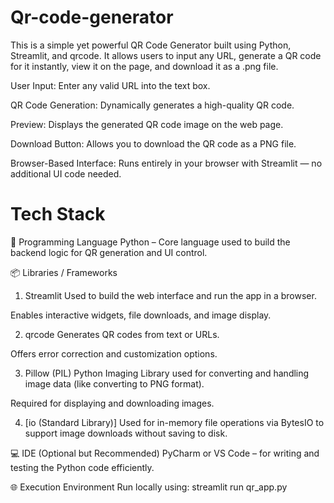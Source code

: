 # Qr-code-generator
This is a simple yet powerful QR Code Generator built using Python, Streamlit, and qrcode. It allows users to input any URL, generate a QR code for it instantly, view it on the page, and download it as a .png file.

User Input: Enter any valid URL into the text box.

QR Code Generation: Dynamically generates a high-quality QR code.

Preview: Displays the generated QR code image on the web page.

Download Button: Allows you to download the QR code as a PNG file.

Browser-Based Interface: Runs entirely in your browser with Streamlit — no additional UI code needed.

# Tech Stack
 
🧠 Programming Language
Python – Core language used to build the backend logic for QR generation and UI control.

📦 Libraries / Frameworks
1. Streamlit
Used to build the web interface and run the app in a browser.

Enables interactive widgets, file downloads, and image display.

2. qrcode
Generates QR codes from text or URLs.

Offers error correction and customization options.

3. Pillow (PIL)
Python Imaging Library used for converting and handling image data (like converting to PNG format).

Required for displaying and downloading images.

4. [io (Standard Library)]
Used for in-memory file operations via BytesIO to support image downloads without saving to disk.

💻 IDE (Optional but Recommended)
PyCharm or VS Code – for writing and testing the Python code efficiently.

🌐 Execution Environment
Run locally using:
streamlit run qr_app.py
